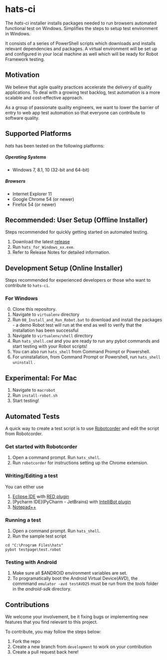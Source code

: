 # hats-ci

The *hats-ci* installer installs packages needed to run browsers automated functional test on Windows.
Simplifies the steps to setup test environment in Windows. 

It consists of a series of PowerShell scripts which downloads and installs relevant dependencies and packages.
A virtual environment will be set up and configured in your local machine as well which will be ready for Robot Framework testing.


## Motivation
We believe that agile quality practices accelerate the delivery of quality applications.
To deal with a growing test backlog, test automation is a more scalable and cost-effective approach.

As a group of passionate quality engineers, we want to lower the barrier of entry to web app test automation so that everyone can contribute to software quality.

## Supported Platforms
*hats* has been tested on the following platforms:

##### Operating Systems
* Windows 7, 8.1, 10 (32-bit and 64-bit)

##### Browsers
* Internet Explorer 11
* Google Chrome 54 (or newer)
* Firefox 54 (or newer)

## Recommended: User Setup (Offline Installer)
Steps recommended for quickly getting started on automated testing.
1. Download the latest [release](https://github.com/GovTechSG/hats-ci/releases)
2. Run `hats_for_Windows_xx.exe`.
3. Refer to Release Notes for detailed information.

## Development Setup (Online Installer)
Steps recommended for experienced developers or those who want to contribute to `hats-ci`.
### For Windows
0. Clone this repository.
1. Navigate to `virtualenv` directory 
2. Run `00_Install_and_Run_Robot.bat` to download and install the packages - a demo Robot test will run at the end as well to verify that the installation has been successful 
3. Navigate to `virtualenv/shell` directory
4. Run `hats_shell.cmd` and you are ready to run any pybot commands and start testing with your Robot scripts!
5. You can also run `hats_shell` from Command Prompt or Powershell.
6. For uninstallation, from Command Prompt or Powershell, run `hats_shell uninstall` .

## Experimental: For Mac
1. Navigate to `macrobot`
2. Run `install-robot.sh`
3. Start testing!

## Automated Tests
A quick way to create a test script is to use [Robotcorder](http://bit.ly/hats-robotcorder) and edit the script from Robotcorder.

### Get started with Robotcorder
1. Open a command prompt. Run `hats_shell`. 
2. Run `robotcorder` for instructions setting up the Chrome extension.

### Writing/Editing a test
You can either use
1. [Eclipse IDE](https://eclipse.org/) with [RED plugin](https://github.com/nokia/RED)
2. [Pycharm IDE](PyCharm - JetBrains) with [IntelliBot plugin](https://plugins.jetbrains.com/plugin/7386-intellibot)
3. [Notepad++](https://notepad-plus-plus.org/)

### Running a test
1. Open a command prompt. Run `hats_shell`.
2. Run the sample test script
```
cd "C:\Program Files\hats"
pybot testpage\test.robot
```

### Testing with Android
1. Make sure all $ANDROID environment variables are set.
2. To programatically boot the Android Virtual Device(AVD), the commmand `emulator -avd testAVD25` must be run from the *tools* folder in the *android-sdk* directory.

## Contributions
We welcome your involvement, be it fixing bugs or implementing new features that you find relevant to this project.

To contribute, you may follow the steps below:
1. Fork the repo
2. Create a new branch from `development` to work on your contribution
3. Create a pull request back here!

